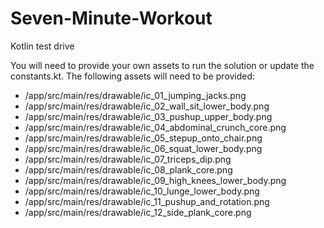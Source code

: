 # Seven-Minute-Workout
Kotlin test drive

You will need to provide your own assets to run the solution or update the constants.kt.  The following assets will need to be provided:

- /app/src/main/res/drawable/ic_01_jumping_jacks.png
- /app/src/main/res/drawable/ic_02_wall_sit_lower_body.png
- /app/src/main/res/drawable/ic_03_pushup_upper_body.png
- /app/src/main/res/drawable/ic_04_abdominal_crunch_core.png
- /app/src/main/res/drawable/ic_05_stepup_onto_chair.png
- /app/src/main/res/drawable/ic_06_squat_lower_body.png
- /app/src/main/res/drawable/ic_07_triceps_dip.png
- /app/src/main/res/drawable/ic_08_plank_core.png
- /app/src/main/res/drawable/ic_09_high_knees_lower_body.png
- /app/src/main/res/drawable/ic_10_lunge_lower_body.png
- /app/src/main/res/drawable/ic_11_pushup_and_rotation.png
- /app/src/main/res/drawable/ic_12_side_plank_core.png